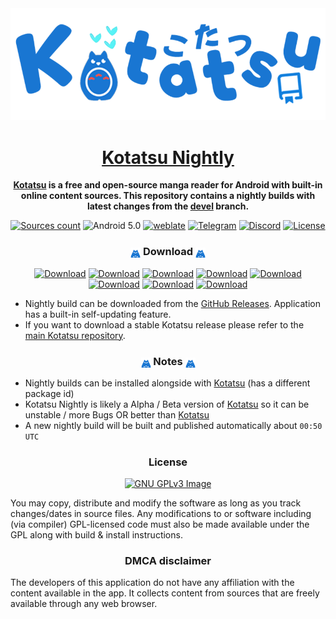 <div align="center">

<a href="https://kotatsu.app">
    <img src="./.github/assets/vtuber.png" alt="Kotatsu Logo" title="Kotatsu" width="600"/>
</a>

# [Kotatsu Nightly](#)

**[Kotatsu](https://github.com/KotatsuApp/Kotatsu) is a free and open-source manga reader for Android with built-in online content sources. This repository contains a nightly builds with latest changes from the [devel](https://github.com/KotatsuApp/Kotatsu/commits/devel/) branch.**

[![Sources count](https://img.shields.io/badge/dynamic/yaml?url=https%3A%2F%2Fraw.githubusercontent.com%2FKotatsuApp%2Fkotatsu-parsers%2Frefs%2Fheads%2Fmaster%2F.github%2Fsummary.yaml&query=total&label=manga%20sources&color=%23E9321C)](https://github.com/KotatsuApp/kotatsu-parsers) ![Android 5.0](https://img.shields.io/badge/android-5.0+-brightgreen) [![weblate](https://hosted.weblate.org/widgets/kotatsu/-/strings/svg-badge.svg)](https://hosted.weblate.org/engage/kotatsu/) [![Telegram](https://img.shields.io/badge/chat-telegram-60ACFF)](https://t.me/kotatsuapp) [![Discord](https://img.shields.io/discord/898363402467045416?color=5865f2&label=discord)](https://discord.gg/NNJ5RgVBC5) [![License](https://img.shields.io/github/license/KotatsuApp/Kotatsu)](https://github.com/KotatsuApp/Kotatsu/blob/devel/LICENSE)

### <img src="./.github/app_icon.png" alt="Kotatsu Logo" width="16" style="vertical-align: bottom;"/> Download <img src="./.github/app_icon.png" alt="Kotatsu Logo" width="16" style="vertical-align: bottom;"/>

[![Download](https://rule34.xxx/counter/2.gif)](https://github.com/KotatsuApp/kotatsu-nightly/releases/latest) [![Download](https://rule34.xxx/counter/0.gif)](https://github.com/KotatsuApp/kotatsu-nightly/releases/latest) [![Download](https://rule34.xxx/counter/2.gif)](https://github.com/KotatsuApp/kotatsu-nightly/releases/latest) [![Download](https://rule34.xxx/counter/5.gif)](https://github.com/KotatsuApp/kotatsu-nightly/releases/latest) [![Download](https://rule34.xxx/counter/0.gif)](https://github.com/KotatsuApp/kotatsu-nightly/releases/latest) [![Download](https://rule34.xxx/counter/1.gif)](https://github.com/KotatsuApp/kotatsu-nightly/releases/latest) [![Download](https://rule34.xxx/counter/1.gif)](https://github.com/KotatsuApp/kotatsu-nightly/releases/latest) [![Download](https://rule34.xxx/counter/0.gif)](https://github.com/KotatsuApp/kotatsu-nightly/releases/latest) 

<div align="left">

* Nightly build can be downloaded from the [GitHub Releases](https://github.com/KotatsuApp/Kotatsu-Nightly/releases). Application has a built-in self-updating feature.
* If you want to download a stable Kotatsu release please refer to the [main Kotatsu repository](https://github.com/KotatsuApp/Kotatsu?tab=readme-ov-file#download).

</div>

### <img src="./.github/app_icon.png" alt="Kotatsu Logo" width="16" style="vertical-align: bottom;"/> Notes <img src="./.github/app_icon.png" alt="Kotatsu Logo" width="16" style="vertical-align: bottom;"/>

<div align="left">

* Nightly builds can be installed alongside with [Kotatsu](https://github.com/KotatsuApp/Kotatsu) (has a different package id)
* Kotatsu Nightly is likely a Alpha / Beta version of [Kotatsu](https://github.com/KotatsuApp/Kotatsu) so it can be unstable / more Bugs OR better than [Kotatsu](https://github.com/KotatsuApp/Kotatsu)
* A new nightly build will be built and published automatically about `00:50 UTC`

</div>

### License

[![GNU GPLv3 Image](https://www.gnu.org/graphics/gplv3-127x51.png)](http://www.gnu.org/licenses/gpl-3.0.en.html)

<div align="left">

You may copy, distribute and modify the software as long as you track changes/dates in source files. Any modifications to or software including (via compiler) GPL-licensed code must also be made available under the GPL along with build & install instructions.

</div>

### DMCA disclaimer

<div align="left">

The developers of this application do not have any affiliation with the content available in the app. It collects content from sources that are freely available through any web browser.

</div>
